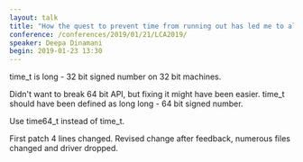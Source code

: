 ```yaml
---
layout: talk
title: "How the quest to prevent time from running out has led me to all corners of the Linux kernel"
conference: /conferences/2019/01/21/LCA2019/
speaker: Deepa Dinamani
begin: 2019-01-23 13:30
---
```


time_t is long - 32 bit signed number on 32 bit machines.

Didn't want to break 64 bit API, but fixing it might have been easier.
time_t should have been defined as long long - 64 bit signed number.

Use time64_t instead of time_t.

First patch 4 lines changed. Revised change after feedback, numerous files
changed and driver dropped.
